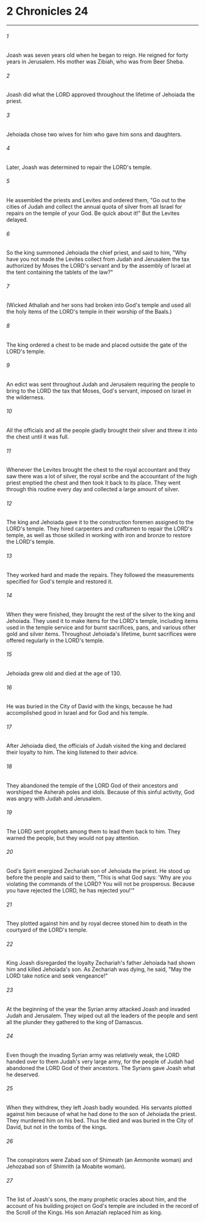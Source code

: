 # 2 Chronicles 24
***



###### 1 
Joash was seven years old when he began to reign. He reigned for forty years in Jerusalem. His mother was Zibiah, who was from Beer Sheba. 

###### 2 
Joash did what the LORD approved throughout the lifetime of Jehoiada the priest. 

###### 3 
Jehoiada chose two wives for him who gave him sons and daughters. 

###### 4 
Later, Joash was determined to repair the LORD's temple. 

###### 5 
He assembled the priests and Levites and ordered them, "Go out to the cities of Judah and collect the annual quota of silver from all Israel for repairs on the temple of your God. Be quick about it!" But the Levites delayed. 

###### 6 
So the king summoned Jehoiada the chief priest, and said to him, "Why have you not made the Levites collect from Judah and Jerusalem the tax authorized by Moses the LORD's servant and by the assembly of Israel at the tent containing the tablets of the law?" 

###### 7 
(Wicked Athaliah and her sons had broken into God's temple and used all the holy items of the LORD's temple in their worship of the Baals.) 

###### 8 
The king ordered a chest to be made and placed outside the gate of the LORD's temple. 

###### 9 
An edict was sent throughout Judah and Jerusalem requiring the people to bring to the LORD the tax that Moses, God's servant, imposed on Israel in the wilderness. 

###### 10 
All the officials and all the people gladly brought their silver and threw it into the chest until it was full. 

###### 11 
Whenever the Levites brought the chest to the royal accountant and they saw there was a lot of silver, the royal scribe and the accountant of the high priest emptied the chest and then took it back to its place. They went through this routine every day and collected a large amount of silver. 

###### 12 
The king and Jehoiada gave it to the construction foremen assigned to the LORD's temple. They hired carpenters and craftsmen to repair the LORD's temple, as well as those skilled in working with iron and bronze to restore the LORD's temple. 

###### 13 
They worked hard and made the repairs. They followed the measurements specified for God's temple and restored it. 

###### 14 
When they were finished, they brought the rest of the silver to the king and Jehoiada. They used it to make items for the LORD's temple, including items used in the temple service and for burnt sacrifices, pans, and various other gold and silver items. Throughout Jehoiada's lifetime, burnt sacrifices were offered regularly in the LORD's temple. 

###### 15 
Jehoiada grew old and died at the age of 130. 

###### 16 
He was buried in the City of David with the kings, because he had accomplished good in Israel and for God and his temple. 

###### 17 
After Jehoiada died, the officials of Judah visited the king and declared their loyalty to him. The king listened to their advice. 

###### 18 
They abandoned the temple of the LORD God of their ancestors and worshiped the Asherah poles and idols. Because of this sinful activity, God was angry with Judah and Jerusalem. 

###### 19 
The LORD sent prophets among them to lead them back to him. They warned the people, but they would not pay attention. 

###### 20 
God's Spirit energized Zechariah son of Jehoiada the priest. He stood up before the people and said to them, "This is what God says: 'Why are you violating the commands of the LORD? You will not be prosperous. Because you have rejected the LORD, he has rejected you!'" 

###### 21 
They plotted against him and by royal decree stoned him to death in the courtyard of the LORD's temple. 

###### 22 
King Joash disregarded the loyalty Zechariah's father Jehoiada had shown him and killed Jehoiada's son. As Zechariah was dying, he said, "May the LORD take notice and seek vengeance!" 

###### 23 
At the beginning of the year the Syrian army attacked Joash and invaded Judah and Jerusalem. They wiped out all the leaders of the people and sent all the plunder they gathered to the king of Damascus. 

###### 24 
Even though the invading Syrian army was relatively weak, the LORD handed over to them Judah's very large army, for the people of Judah had abandoned the LORD God of their ancestors. The Syrians gave Joash what he deserved. 

###### 25 
When they withdrew, they left Joash badly wounded. His servants plotted against him because of what he had done to the son of Jehoiada the priest. They murdered him on his bed. Thus he died and was buried in the City of David, but not in the tombs of the kings. 

###### 26 
The conspirators were Zabad son of Shimeath (an Ammonite woman) and Jehozabad son of Shimrith (a Moabite woman). 

###### 27 
The list of Joash's sons, the many prophetic oracles about him, and the account of his building project on God's temple are included in the record of the Scroll of the Kings. His son Amaziah replaced him as king.
